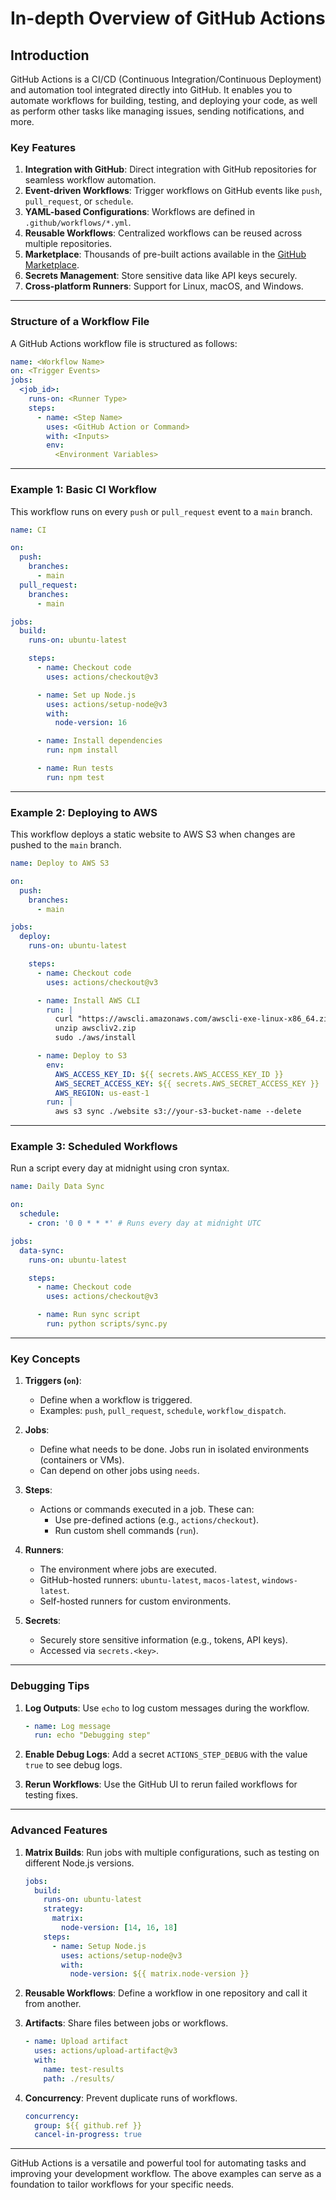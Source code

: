 # In-depth Overview of GitHub Actions

## Introduction

GitHub Actions is a CI/CD (Continuous Integration/Continuous Deployment) and automation tool integrated directly into GitHub. It enables you to automate workflows for building, testing, and deploying your code, as well as perform other tasks like managing issues, sending notifications, and more.

### Key Features

1. **Integration with GitHub**: Direct integration with GitHub repositories for seamless workflow automation.
2. **Event-driven Workflows**: Trigger workflows on GitHub events like `push`, `pull_request`, or `schedule`.
3. **YAML-based Configurations**: Workflows are defined in `.github/workflows/*.yml`.
4. **Reusable Workflows**: Centralized workflows can be reused across multiple repositories.
5. **Marketplace**: Thousands of pre-built actions available in the [GitHub Marketplace](https://github.com/marketplace).
6. **Secrets Management**: Store sensitive data like API keys securely.
7. **Cross-platform Runners**: Support for Linux, macOS, and Windows.

---

### Structure of a Workflow File

A GitHub Actions workflow file is structured as follows:

```yaml
name: <Workflow Name>
on: <Trigger Events>
jobs:
  <job_id>:
    runs-on: <Runner Type>
    steps:
      - name: <Step Name>
        uses: <GitHub Action or Command>
        with: <Inputs>
        env:
          <Environment Variables>
```

---

### Example 1: Basic CI Workflow

This workflow runs on every `push` or `pull_request` event to a `main` branch.

```yaml
name: CI

on:
  push:
    branches:
      - main
  pull_request:
    branches:
      - main

jobs:
  build:
    runs-on: ubuntu-latest

    steps:
      - name: Checkout code
        uses: actions/checkout@v3

      - name: Set up Node.js
        uses: actions/setup-node@v3
        with:
          node-version: 16

      - name: Install dependencies
        run: npm install

      - name: Run tests
        run: npm test
```

---

### Example 2: Deploying to AWS

This workflow deploys a static website to AWS S3 when changes are pushed to the `main` branch.

```yaml
name: Deploy to AWS S3

on:
  push:
    branches:
      - main

jobs:
  deploy:
    runs-on: ubuntu-latest

    steps:
      - name: Checkout code
        uses: actions/checkout@v3

      - name: Install AWS CLI
        run: |
          curl "https://awscli.amazonaws.com/awscli-exe-linux-x86_64.zip" -o "awscliv2.zip"
          unzip awscliv2.zip
          sudo ./aws/install

      - name: Deploy to S3
        env:
          AWS_ACCESS_KEY_ID: ${{ secrets.AWS_ACCESS_KEY_ID }}
          AWS_SECRET_ACCESS_KEY: ${{ secrets.AWS_SECRET_ACCESS_KEY }}
          AWS_REGION: us-east-1
        run: |
          aws s3 sync ./website s3://your-s3-bucket-name --delete
```

---

### Example 3: Scheduled Workflows

Run a script every day at midnight using cron syntax.

```yaml
name: Daily Data Sync

on:
  schedule:
    - cron: '0 0 * * *' # Runs every day at midnight UTC

jobs:
  data-sync:
    runs-on: ubuntu-latest

    steps:
      - name: Checkout code
        uses: actions/checkout@v3

      - name: Run sync script
        run: python scripts/sync.py
```

---

### Key Concepts

1. **Triggers (`on`)**:
   - Define when a workflow is triggered.
   - Examples: `push`, `pull_request`, `schedule`, `workflow_dispatch`.

2. **Jobs**:
   - Define what needs to be done. Jobs run in isolated environments (containers or VMs).
   - Can depend on other jobs using `needs`.

3. **Steps**:
   - Actions or commands executed in a job. These can:
     - Use pre-defined actions (e.g., `actions/checkout`).
     - Run custom shell commands (`run`).

4. **Runners**:
   - The environment where jobs are executed.
   - GitHub-hosted runners: `ubuntu-latest`, `macos-latest`, `windows-latest`.
   - Self-hosted runners for custom environments.

5. **Secrets**:
   - Securely store sensitive information (e.g., tokens, API keys).
   - Accessed via `secrets.<key>`.

---

### Debugging Tips

1. **Log Outputs**:
   Use `echo` to log custom messages during the workflow.

   ```yaml
   - name: Log message
     run: echo "Debugging step"
   ```

2. **Enable Debug Logs**:
   Add a secret `ACTIONS_STEP_DEBUG` with the value `true` to see debug logs.

3. **Rerun Workflows**:
   Use the GitHub UI to rerun failed workflows for testing fixes.

---

### Advanced Features

1. **Matrix Builds**:
   Run jobs with multiple configurations, such as testing on different Node.js versions.

   ```yaml
   jobs:
     build:
       runs-on: ubuntu-latest
       strategy:
         matrix:
           node-version: [14, 16, 18]
       steps:
         - name: Setup Node.js
           uses: actions/setup-node@v3
           with:
             node-version: ${{ matrix.node-version }}
   ```

2. **Reusable Workflows**:
   Define a workflow in one repository and call it from another.

3. **Artifacts**:
   Share files between jobs or workflows.

   ```yaml
   - name: Upload artifact
     uses: actions/upload-artifact@v3
     with:
       name: test-results
       path: ./results/
   ```

4. **Concurrency**:
   Prevent duplicate runs of workflows.

   ```yaml
   concurrency:
     group: ${{ github.ref }}
     cancel-in-progress: true
   ```

---

GitHub Actions is a versatile and powerful tool for automating tasks and improving your development workflow. The above examples can serve as a foundation to tailor workflows for your specific needs.
